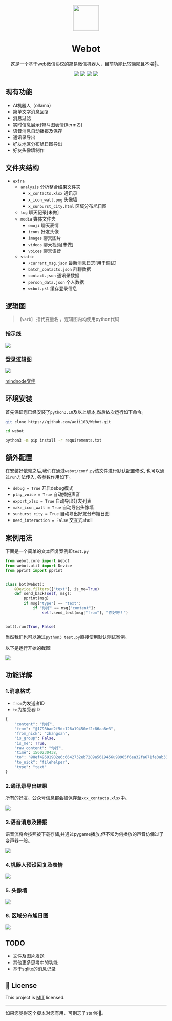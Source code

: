 <p align="center">
<img src="media/webot.png" width=80 height=80 />
    <h1 align="center" >Webot</h1>
    <p align="center">这是一个基于web微信协议的简易微信机器人，目前功能比较简陋且不堪🙈。</p>
        <p align="center">
    <a href="https://www.codacy.com/manual/aoii103/Webot?utm_source=github.com&amp;utm_medium=referral&amp;utm_content=aoii103/Webot&amp;utm_campaign=Badge_Grade"><img src="https://api.codacy.com/project/badge/Grade/cb6b7e771f5b4cf8a2f7d65aa42a32bf"/></a>
    <a target="_blank" href="https://www.python.org/downloads/" title="Python version"><img src="https://img.shields.io/badge/python-%3E=_3.10-green.svg"></a>
    <a target="_blank" href="LICENSE" title="License: MIT"><img src="https://img.shields.io/badge/License-MIT-blue.svg"></a>
    <a target="_blank" href="Wechat" title="Wechat"><img src="https://img.shields.io/badge/power_by-Wechat-Green.svg"></a></p>
</p>

## 现有功能

- AI机器人（ollama）
- 简单文字消息回复
- 消息过滤
- 实时信息展示(带斗图表情(Iterm2))
- 语音消息自动播报及保存
- 通讯录导出
- 好友地区分布旭日图导出
- 好友头像墙制作

## 文件夹结构

- ```extra``` 
  - ```analysis``` 分析整合结果文件夹
    - ```x_contacts.xlsx``` 通讯录
    - ```x_icon_wall.png``` 头像墙
    - ```x_sunburst_city.html``` 区域分布旭日图
  - ```log``` 聊天记录[未做]
  - ```media``` 媒体文件夹
    - ```emoji``` 聊天表情
    - ```icons``` 好友头像
    - ```images``` 聊天图片
    - ```videos``` 聊天视频[未做]
    - ```voices``` 聊天语音
  - ```static```
    - ```⚡️current_msg.json``` 最新消息日志[用于调试]
    - ```batch_contacts.json``` 群聊数据
    - ```contact.json``` 通讯录数据
    - ```person_data.json``` 个人数据
    - ```wxbot.pkl``` 缓存登录信息


## 逻辑图

> `【varb】` 指代变量名 ，逻辑图内均使用python代码

### 指示线

![](./media/logic.png)

### 登录逻辑图


![](./media/webot_login.png)

[mindnode文件](./media/webot_login.mindnode)

## 环境安装

首先保证您已经安装了```python3.10```及以上版本,然后依次运行如下命令。

```sh
git clone https://github.com/aoii103/Webot.git

cd webot

python3 -m pip install -r requirements.txt
```

## 额外配置 

在安装好依赖之后,我们在通过```webot/conf.py```该文件进行默认配置修改, 也可以通过```run```方法传入, 各参数作用如下。

- ```debug = True```  开启debug模式
- ```play_voice = True```  自动播报声音
- ```export_xlsx = True```  自动导出好友列表
- ```make_icon_wall = True``` 自动导出头像墙
- ```sunburst_city = True``` 自动导出好友分布旭日图
- ```need_interaction = False```  交互式shell

## 案例用法
下面是一个简单的文本回复案例即```test.py```

```python
from webot.core import Webot
from webot.util import Device
from pprint import pprint


class bot(Webot):
    @Device.filters(["text"], is_me=True)
    def send_back(self, msg):
        pprint(msg)
        if msg["type"] == "text":
            if "你好" == msg["content"]:
                self.send_text(msg["from"], "你好呀！")


bot().run(True, False)
```

当然我们也可以通过```python3 test.py```直接使用默认测试案例。

以下是运行开始的截图!

![](./media/demo.png)

## 功能详解

### 1.消息格式

-  `from`为发送者ID
-  `to`为接受者ID

```python
{
	"content": "你好",
	"from": "@1798bad2f5dc126a19450ef2c86aa8e3",
 	"from_nick": "zhangsan",
	"is_group": False,
	"is_me": True,
	"raw_content": "你好",
	"time": 1560230438,
	"to": "@8ef49591902e6c6642732eb7289a5619456u98965f6ea32fa671fe3ab33a002f",
	"to_nick": "filehelper",
	"type": "text"
}

```
### 2.通讯录导出结果

所有的好友、公众号信息都会被保存至```xxx_contacts.xlsx```中。

![](./media/xlsx.png)


### 3.语音消息及播报

语音流将会按照被下载存储,并通过pygame播放,但不知为何播放的声音仿佛过了变声器一般。

![](./media/voice.png)

### 4.机器人预设回复及表情

![](./media/robot.png)

### 5. 头像墙

![](./media/icon_wall.jpg)

### 6. 区域分布旭日图

![](./media/sunburst_city.gif)


## TODO

- 文件及图片发送
- 其他更多思考中的功能
- 基于sqlite的消息记录

## 📝 License

This project is [MIT](https://github.com/kefranabg/readme-md-generator/blob/master/LICENSE) licensed.

***

如果您觉得这个脚本对您有用，可别忘了star哟🐶。
